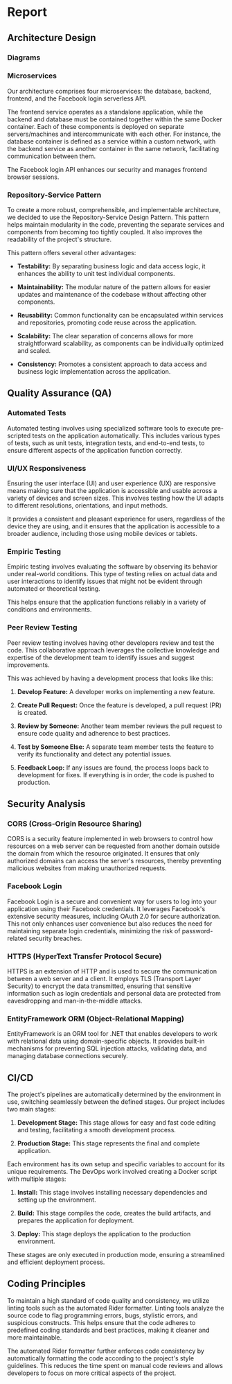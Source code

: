 # Report

## Architecture Design

### Diagrams 

### Microservices

Our architecture comprises four microservices: the database, backend, frontend, and the Facebook login serverless API.

The frontend service operates as a standalone application, while the backend and database must be contained together within the same Docker container. Each of these components is deployed on separate servers/machines and intercommunicate with each other. For instance, the database container is defined as a service within a custom network, with the backend service as another container in the same network, facilitating communication between them.

The Facebook login API enhances our security and manages frontend browser sessions.

### Repository-Service Pattern

To create a more robust, comprehensible, and implementable architecture, we decided to use the Repository-Service Design Pattern. This pattern helps maintain modularity in the code, preventing the separate services and components from becoming too tightly coupled. It also improves the readability of the project's structure.

This pattern offers several other advantages:

- **Testability:** By separating business logic and data access logic, it enhances the ability to unit test individual components.

- **Maintainability:** The modular nature of the pattern allows for easier updates and maintenance of the codebase without affecting other components.

- **Reusability:** Common functionality can be encapsulated within services and repositories, promoting code reuse across the application.

- **Scalability:** The clear separation of concerns allows for more straightforward scalability, as components can be individually optimized and scaled.

- **Consistency:** Promotes a consistent approach to data access and business logic implementation across the application.

## Quality Assurance (QA)

### Automated Tests

Automated testing involves using specialized software tools to execute pre-scripted tests on the application automatically. This includes various types of tests, such as unit tests, integration tests, and end-to-end tests, to ensure different aspects of the application function correctly.



### UI/UX Responsiveness

Ensuring the user interface (UI) and user experience (UX) are responsive means making sure that the application is accessible and usable across a variety of devices and screen sizes. This involves testing how the UI adapts to different resolutions, orientations, and input methods.

It provides a consistent and pleasant experience for users, regardless of the device they are using, and it ensures that the application is accessible to a broader audience, including those using mobile devices or tablets.

### Empiric Testing

Empiric testing involves evaluating the software by observing its behavior under real-world conditions. This type of testing relies on actual data and user interactions to identify issues that might not be evident through automated or theoretical testing.

This helps ensure that the application functions reliably in a variety of conditions and environments.

### Peer Review Testing

Peer review testing involves having other developers review and test the code. This collaborative approach leverages the collective knowledge and expertise of the development team to identify issues and suggest improvements.

This was achieved by having a development process that looks like this:

1. **Develop Feature:** A developer works on implementing a new feature.

2. **Create Pull Request:** Once the feature is developed, a pull request (PR) is created.

3. **Review by Someone:** Another team member reviews the pull request to ensure code quality and adherence to best practices.

4. **Test by Someone Else:** A separate team member tests the feature to verify its functionality and detect any potential issues.

5. **Feedback Loop:** If any issues are found, the process loops back to development for fixes. If everything is in order, the code is pushed to production.

## Security Analysis

### CORS (Cross-Origin Resource Sharing)

CORS is a security feature implemented in web browsers to control how resources on a web server can be requested from another domain outside the domain from which the resource originated. It ensures that only authorized domains can access the server's resources, thereby preventing malicious websites from making unauthorized requests.

### Facebook Login

Facebook Login is a secure and convenient way for users to log into your application using their Facebook credentials. It leverages Facebook's extensive security measures, including OAuth 2.0 for secure authorization. This not only enhances user convenience but also reduces the need for maintaining separate login credentials, minimizing the risk of password-related security breaches.

### HTTPS (HyperText Transfer Protocol Secure)

HTTPS is an extension of HTTP and is used to secure the communication between a web server and a client. It employs TLS (Transport Layer Security) to encrypt the data transmitted, ensuring that sensitive information such as login credentials and personal data are protected from eavesdropping and man-in-the-middle attacks.

### EntityFramework ORM (Object-Relational Mapping)

EntityFramework is an ORM tool for .NET that enables developers to work with relational data using domain-specific objects. It provides built-in mechanisms for preventing SQL injection attacks, validating data, and managing database connections securely.

## CI/CD

The project's pipelines are automatically determined by the environment in use, switching seamlessly between the defined stages. Our project includes two main stages:

1. **Development Stage:** This stage allows for easy and fast code editing and testing, facilitating a smooth development process.

2. **Production Stage:** This stage represents the final and complete application.

Each environment has its own setup and specific variables to account for its unique requirements. The DevOps work involved creating a Docker script with multiple stages:

1. **Install:** This stage involves installing necessary dependencies and setting up the environment.

2. **Build:** This stage compiles the code, creates the build artifacts, and prepares the application for deployment.

3. **Deploy:** This stage deploys the application to the production environment.

These stages are only executed in production mode, ensuring a streamlined and efficient deployment process.

## Coding Principles 

To maintain a high standard of code quality and consistency, we utilize linting tools such as the automated Rider formatter. Linting tools analyze the source code to flag programming errors, bugs, stylistic errors, and suspicious constructs. This helps ensure that the code adheres to predefined coding standards and best practices, making it cleaner and more maintainable. 

The automated Rider formatter further enforces code consistency by automatically formatting the code according to the project's style guidelines. This reduces the time spent on manual code reviews and allows developers to focus on more critical aspects of the project.